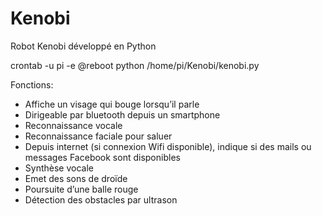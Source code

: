 # Kenobi
Robot Kenobi développé en Python

crontab -u pi -e
@reboot python /home/pi/Kenobi/kenobi.py

Fonctions:
- Affiche un visage qui bouge lorsqu’il parle
- Dirigeable par bluetooth depuis un smartphone
- Reconnaissance vocale
- Reconnaissance faciale pour saluer
- Depuis internet (si connexion Wifi disponible), indique si des mails ou messages Facebook sont disponibles
- Synthèse vocale
- Emet des sons de droïde
- Poursuite d’une balle rouge
- Détection des obstacles par ultrason